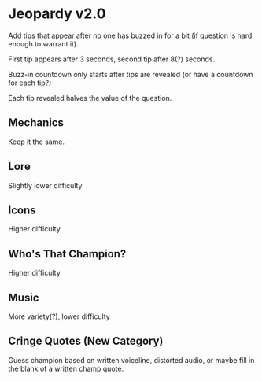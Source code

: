 # Jeopardy v2.0
Add tips that appear after no one has buzzed in for a bit (if question is hard enough to warrant it).

First tip appears after 3 seconds, second tip after 8(?) seconds.

Buzz-in countdown only starts after tips are revealed (or have a countdown for each tip?)

Each tip revealed halves the value of the question.

## Mechanics
Keep it the same.

## Lore
Slightly lower difficulty

## Icons
Higher difficulty

## Who's That Champion?
Higher difficulty

## Music
More variety(?), lower difficulty

## Cringe Quotes (New Category)
Guess champion based on written voiceline, distorted audio, or maybe fill in the blank of a written champ quote.